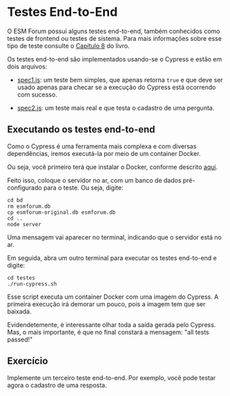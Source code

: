 # Testes End-to-End

O ESM Forum possui alguns testes end-to-end, também conhecidos como 
testes de frontend ou testes de sistema.  Para mais informações sobre 
esse tipo de teste consulte o 
[Capítulo 8](https://engsoftmoderna.info/cap8.html#testes-de-sistema)
do livro.

Os testes end-to-end são implementados usando-se o Cypress e estão em 
dois arquivos:

* [spec1.js](../testes/cypress/integration/spec1.js): um teste bem 
simples, que apenas retorna `true` e que deve ser usado apenas para 
checar se a execução do Cypress está ocorrendo com sucesso.

* [spec2.js](../testes/cypress/integration/spec2.js): um teste mais 
real e que testa o cadastro de uma pergunta.

## Executando os testes end-to-end

Como o Cypress é uma ferramenta mais complexa e com diversas 
dependências, iremos executá-la por meio de um container Docker.

Ou seja, você primeiro terá que instalar o Docker, conforme 
descrito [aqui](https://docs.docker.com/get-docker/).

Feito isso, coloque o servidor no ar, com um banco de dados 
pré-configurado para o teste. Ou seja, digite:

```
cd bd
rm esmforum.db
cp esmforum-original.db esmforum.db
cd ..
node server
```

Uma mensagem vai aparecer no terminal, indicando que o servidor 
está no ar.

Em seguida, abra um outro terminal para executar os testes 
end-to-end e digite:

```
cd testes
./run-cypress.sh
```

Esse script executa um container Docker com uma imagem do Cypress. 
A primeira execução irá demorar um pouco, pois a imagem tem que 
ser baixada.

Evidendetemente, é interessante olhar toda a saída gerada pelo Cypress. 
Mas, o mais importante, é que no final constará a mensagem: 
"all tests passed!"

## Exercício

Implemente um terceiro teste end-to-end. Por exemplo, você pode testar
agora o cadastro de uma resposta.

